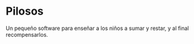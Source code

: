 # Pilosos

Un pequeño software para enseñar a los niños a sumar y restar, y al final recompensarlos.
